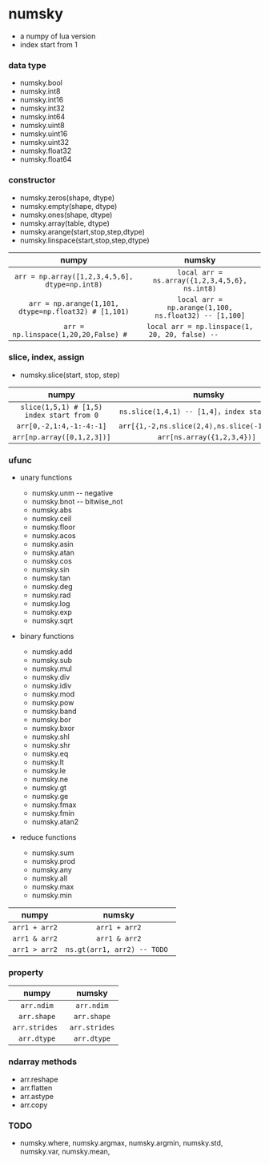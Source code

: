 
# numsky

* a numpy of lua version
* index start from 1

### data type

* numsky.bool
* numsky.int8
* numsky.int16
* numsky.int32
* numsky.int64
* numsky.uint8
* numsky.uint16
* numsky.uint32
* numsky.float32
* numsky.float64

### constructor

* numsky.zeros(shape, dtype)
* numsky.empty(shape, dtype)
* numsky.ones(shape, dtype)
* numsky.array(table, dtype)
* numsky.arange(start,stop,step,dtype)
* numsky.linspace(start,stop,step,dtype)

| **numpy**                                                   | **numsky**                                                 |
|:-----------------------------------------------------------:|:----------------------------------------------------------:|
| ```arr = np.array([1,2,3,4,5,6], dtype=np.int8)```          | ```local arr = ns.array({1,2,3,4,5,6}, ns.int8)```         |
| ```arr = np.arange(1,101, dtype=np.float32) # [1,101)```   | ```local arr = np.arange(1,100, ns.float32) -- [1,100]``` |
| ```arr = np.linspace(1,20,20,False) #                 ```   | ```local arr = np.linspace(1, 20, 20, false) --        ``` |

### slice, index, assign

* numsky.slice(start, stop, step)

| **numpy**                                             | **numsky**                                               |
|:-----------------------------------------------------:|:--------------------------------------------------------:|
| ```slice(1,5,1) # [1,5) index start from 0```   | ```ns.slice(1,4,1) -- [1,4]，index start from 1```  |
| ```arr[0,-2,1:4,-1:-4:-1]```                          | ```arr[{1,-2,ns.slice(2,4),ns.slice(-1,-4,-1)}] ```      |
| ```arr[np.array([0,1,2,3])]```                        | ```arr[ns.array({1,2,3,4})] ```                          |

### ufunc

* unary functions
	* numsky.unm -- negative
	* numsky.bnot -- bitwise_not
	* numsky.abs
	* numsky.ceil
	* numsky.floor
	* numsky.acos
	* numsky.asin
	* numsky.atan
	* numsky.cos
	* numsky.sin
	* numsky.tan
	* numsky.deg
	* numsky.rad
	* numsky.log
	* numsky.exp
	* numsky.sqrt

* binary functions
	* numsky.add
	* numsky.sub
	* numsky.mul
	* numsky.div
	* numsky.idiv
	* numsky.mod
	* numsky.pow
	* numsky.band
	* numsky.bor
	* numsky.bxor
	* numsky.shl
	* numsky.shr
	* numsky.eq
	* numsky.lt
	* numsky.le
	* numsky.ne
	* numsky.gt
	* numsky.ge
	* numsky.fmax
	* numsky.fmin
	* numsky.atan2

* reduce functions
	* numsky.sum
	* numsky.prod
	* numsky.any
	* numsky.all
	* numsky.max
	* numsky.min

| **numpy**                       | **numsky**                            |
|:-------------------------------:|:-------------------------------------:|
| ```arr1 + arr2```               | ```arr1 + arr2```                     |
| ```arr1 & arr2```               | ```arr1 & arr2```                     |
| ```arr1 > arr2```               | ```ns.gt(arr1, arr2) -- TODO ```      |

### property

| **numpy**                     | **numsky**                          |
|:-----------------------------:|:-----------------------------------:|
| ```arr.ndim```                | ```arr.ndim```                      |
| ```arr.shape```               | ```arr.shape```                     |
| ```arr.strides ```            | ```arr.strides```                   |
| ```arr.dtype```               | ```arr.dtype```                     |

### ndarray methods

* arr.reshape
* arr.flatten
* arr.astype
* arr.copy

### TODO

* numsky.where, numsky.argmax, numsky.argmin, numsky.std, numsky.var, numsky.mean,
